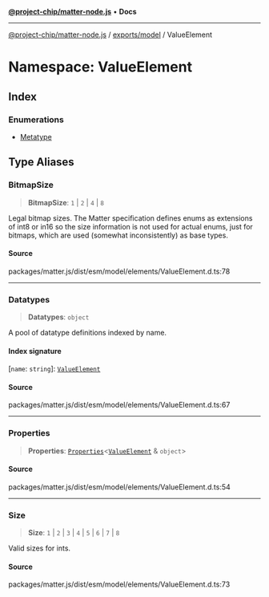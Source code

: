 [**@project-chip/matter-node.js**](../../../../README.md) • **Docs**

***

[@project-chip/matter-node.js](../../../../modules.md) / [exports/model](../../README.md) / ValueElement

# Namespace: ValueElement

## Index

### Enumerations

- [Metatype](enumerations/Metatype.md)

## Type Aliases

### BitmapSize

> **BitmapSize**: `1` \| `2` \| `4` \| `8`

Legal bitmap sizes.  The Matter specification defines enums as extensions of int8 or in16 so the size information
is not used for actual enums, just for bitmaps, which are used (somewhat inconsistently) as base types.

#### Source

packages/matter.js/dist/esm/model/elements/ValueElement.d.ts:78

***

### Datatypes

> **Datatypes**: `object`

A pool of datatype definitions indexed by name.

#### Index signature

 \[`name`: `string`\]: [`ValueElement`](../../README.md#valueelement)

#### Source

packages/matter.js/dist/esm/model/elements/ValueElement.d.ts:67

***

### Properties

> **Properties**: [`Properties`](../BaseElement/README.md#propertiest)\<[`ValueElement`](../../README.md#valueelement) & `object`\>

#### Source

packages/matter.js/dist/esm/model/elements/ValueElement.d.ts:54

***

### Size

> **Size**: `1` \| `2` \| `3` \| `4` \| `5` \| `6` \| `7` \| `8`

Valid sizes for ints.

#### Source

packages/matter.js/dist/esm/model/elements/ValueElement.d.ts:73
